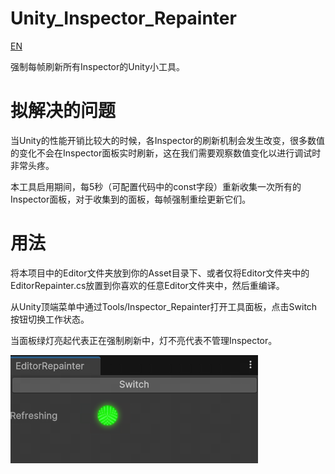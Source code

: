 # Unity_Inspector_Repainter
[EN](README_EN.md)

强制每帧刷新所有Inspector的Unity小工具。



# 拟解决的问题

当Unity的性能开销比较大的时候，各Inspector的刷新机制会发生改变，很多数值的变化不会在Inspector面板实时刷新，这在我们需要观察数值变化以进行调试时非常头疼。

本工具启用期间，每5秒（可配置代码中的const字段）重新收集一次所有的Inspector面板，对于收集到的面板，每帧强制重绘更新它们。



# 用法

将本项目中的Editor文件夹放到你的Asset目录下、或者仅将Editor文件夹中的EditorRepainter.cs放置到你喜欢的任意Editor文件夹中，然后重编译。

从Unity顶端菜单中通过Tools/Inspector_Repainter打开工具面板，点击Switch按钮切换工作状态。

当面板绿灯亮起代表正在强制刷新中，灯不亮代表不管理Inspector。

![image-20241028143555509](./Images/image-20241028143555509.png) 
